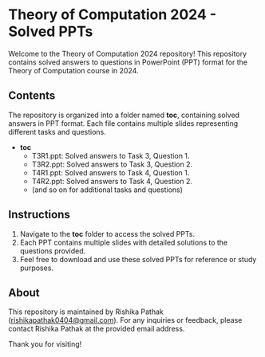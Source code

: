 # Theory of Computation 2024 - Solved PPTs

Welcome to the Theory of Computation 2024 repository! This repository contains solved answers to questions in PowerPoint (PPT) format for the Theory of Computation course in 2024.

## Contents
The repository is organized into a folder named **toc**, containing solved answers in PPT format. Each file contains multiple slides representing different tasks and questions.

- **toc**
  - T3R1.ppt: Solved answers to Task 3, Question 1.
  - T3R2.ppt: Solved answers to Task 3, Question 2.
  - T4R1.ppt: Solved answers to Task 4, Question 1.
  - T4R2.ppt: Solved answers to Task 4, Question 2.
  - (and so on for additional tasks and questions)

## Instructions
1. Navigate to the **toc** folder to access the solved PPTs.
2. Each PPT contains multiple slides with detailed solutions to the questions provided.
3. Feel free to download and use these solved PPTs for reference or study purposes.

## About
This repository is maintained by Rishika Pathak (rishikapathak0404@gmail.com). For any inquiries or feedback, please contact Rishika Pathak at the provided email address.

Thank you for visiting!
